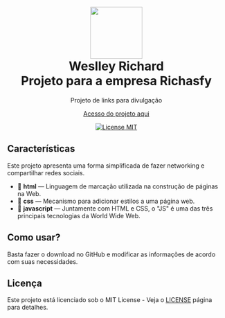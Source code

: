 
<h1 align="center">
<br>
  <img src="https://github.com/weslleyrichardi/Projeto-Networking/blob/main/style/avatar.png" alt="" width="120">
<br>
  Weslley Richard
<br>
Projeto para a empresa Richasfy
</h1>

<p align="center">Projeto de links para divulgação</p>
<p align="center"><a href="https://weslleyrichardi.github.io/Richasfy/">Acesso do projeto aqui</a></p>
<p align="center">
  <a href="https://opensource.org/licenses/MIT">
    <img src="https://img.shields.io/badge/License-MIT-blue.svg" alt="License MIT">
  </a>
</p>

## Características
[//]: # (Add the features of your project here:)
Este projeto apresenta uma forma simplificada de fazer networking e compartilhar redes sociais.
- 📌 **html** — Linguagem de marcação utilizada na construção de páginas na Web.
- 📌 **css** — Mecanismo para adicionar estilos a uma página web.
- 📌 **javascript** — Juntamente com HTML e CSS, o "JS" é uma das três principais tecnologias da World Wide Web.

## Como usar?

Basta fazer o download no GitHub e modificar as informações de acordo com suas necessidades.
<br>

## Licença

Este projeto está licenciado sob o MIT License - Veja o [LICENSE](https://opensource.org/licenses/MIT) página para detalhes.
